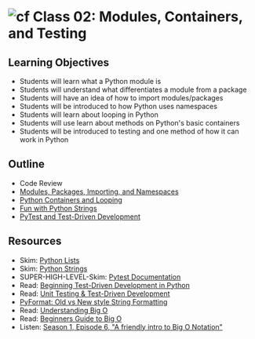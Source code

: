 # ![cf](http://i.imgur.com/7v5ASc8.png) Class 02: Modules, Containers, and Testing

## Learning Objectives

- Students will learn what a Python module is
- Students will understand what differentiates a module from a package
- Students will have an idea of how to import modules/packages
- Students will be introduced to how Python uses namespaces
- Students will learn about looping in Python
- Students will use learn about methods on Python's basic containers
- Students will be introduced to testing and one method of how it can work in Python

## Outline

- Code Review
- [Modules, Packages, Importing, and Namespaces]
- [Python Containers and Looping]
- [Fun with Python Strings]
- [PyTest and Test-Driven Development]

<!-- links -->
[Modules, Packages, Importing, and Namespaces]: ./notes/modules.md
[Python Containers and Looping]: ./notes/containers.md
[Fun with Python Strings]: ./notes/strings.md
[PyTest and Test-Driven Development]: ./notes/pytest_tdd.md

## Resources

- Skim: [Python Lists](https://developers.google.com/edu/python/lists)
- Skim: [Python Strings](https://developers.google.com/edu/python/strings)
- SUPER-HIGH-LEVEL-Skim: [Pytest Documentation](https://docs.pytest.org/en/latest/)
- Read: [Beginning Test-Driven Development in Python](https://code.tutsplus.com/tutorials/beginning-test-driven-development-in-python--net-30137)
- Read: [Unit Testing & Test-Driven Development](http://python-3-patterns-idioms-test.readthedocs.io/en/latest/UnitTesting.html)
- [PyFormat: Old vs New style String Formatting](https://pyformat.info/)
- Read: [Understanding Big O](http://computationaltales.blogspot.com/2011/04/understanding-big-o-notation-and.html)
- Read: [Beginners Guide to Big O](https://rob-bell.net/2009/06/a-beginners-guide-to-big-o-notation/)
- Listen: [Season 1, Episode 6, "A friendly intro to Big O Notation" ](https://www.codenewbie.org/basecs)
